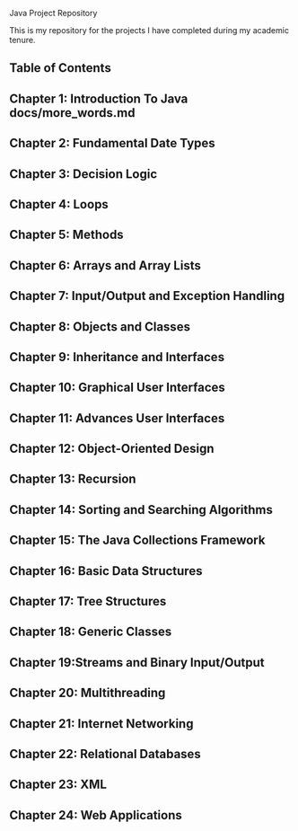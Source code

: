 Java Project Repository


This is my repository for the projects I have completed during my academic tenure. 


Table of Contents
--------------------------------------------------------------------------------------------------------------------------------------
Chapter 1: Introduction To Java docs/more_words.md
--------------------------------------------------------------------------------------------------------------------------------------
Chapter 2: Fundamental Date Types
--------------------------------------------------------------------------------------------------------------------------------------
Chapter 3: Decision Logic
--------------------------------------------------------------------------------------------------------------------------------------
Chapter 4: Loops
--------------------------------------------------------------------------------------------------------------------------------------
Chapter 5: Methods 
--------------------------------------------------------------------------------------------------------------------------------------
Chapter 6: Arrays and Array Lists
--------------------------------------------------------------------------------------------------------------------------------------
Chapter 7: Input/Output and Exception Handling
--------------------------------------------------------------------------------------------------------------------------------------
Chapter 8: Objects and Classes
--------------------------------------------------------------------------------------------------------------------------------------
Chapter 9: Inheritance and Interfaces
--------------------------------------------------------------------------------------------------------------------------------------
Chapter 10: Graphical User Interfaces
--------------------------------------------------------------------------------------------------------------------------------------
Chapter 11: Advances User Interfaces
--------------------------------------------------------------------------------------------------------------------------------------
Chapter 12: Object-Oriented Design
--------------------------------------------------------------------------------------------------------------------------------------
Chapter 13: Recursion
--------------------------------------------------------------------------------------------------------------------------------------
Chapter 14: Sorting and Searching Algorithms
--------------------------------------------------------------------------------------------------------------------------------------
Chapter 15: The Java Collections Framework
--------------------------------------------------------------------------------------------------------------------------------------
Chapter 16: Basic Data Structures
--------------------------------------------------------------------------------------------------------------------------------------
Chapter 17: Tree Structures
--------------------------------------------------------------------------------------------------------------------------------------
Chapter 18: Generic Classes
--------------------------------------------------------------------------------------------------------------------------------------
Chapter 19:Streams and Binary Input/Output
--------------------------------------------------------------------------------------------------------------------------------------
Chapter 20: Multithreading
--------------------------------------------------------------------------------------------------------------------------------------
Chapter 21: Internet Networking
--------------------------------------------------------------------------------------------------------------------------------------
Chapter 22: Relational Databases
--------------------------------------------------------------------------------------------------------------------------------------
Chapter 23: XML
--------------------------------------------------------------------------------------------------------------------------------------
Chapter 24: Web Applications
--------------------------------------------------------------------------------------------------------------------------------------
